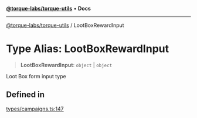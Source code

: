 [**@torque-labs/torque-utils**](../README.md) • **Docs**

***

[@torque-labs/torque-utils](../README.md) / LootBoxRewardInput

# Type Alias: LootBoxRewardInput

> **LootBoxRewardInput**: `object` \| `object`

Loot Box form input type

## Defined in

[types/campaigns.ts:147](https://github.com/torque-labs/torque-utils/blob/c76fb4101d477d1e8e6fb4f5de7a277964527c27/types/campaigns.ts#L147)
